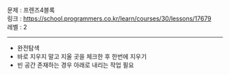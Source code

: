 문제 : 프렌즈4블록
<br>
링크 : https://school.programmers.co.kr/learn/courses/30/lessons/17679
<br>
레벨 : 2

---

- 완전탐색
- 바로 지우지 말고 지울 곳을 체크한 후 한번에 지우기
- 빈 공간 존재하는 경우 아래로 내리는 작업 필요